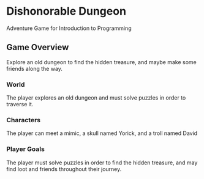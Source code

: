 # Dishonorable Dungeon
Adventure Game for Introduction to Programming

## Game Overview
Explore an old dungeon to find the hidden treasure, and maybe make some friends along the way.

### World
The player explores an old dungeon and must solve puzzles in order to traverse it.

### Characters
The player can meet a mimic, a skull named Yorick, and a troll named David

### Player Goals
The player must solve puzzles in order to find the hidden treasure, and may find loot and friends throughout their journey.
